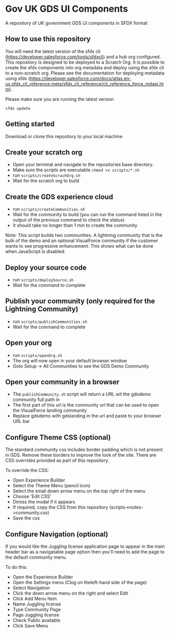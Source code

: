 # Gov UK GDS UI Components

A repository of UK government GDS UI components in SFDX format


## How to use this repository

You will need the latest version of the sfdx cli (https://developer.salesforce.com/tools/sfdxcli) and a hub org configured.  This repository is designed to be deployed to a Scratch Org.  It is possible to create the sfdx components into org metadata and deploy using the sfdx cli to a non-scratch org.  Please see the documentation for deploying metadata using sfdx (https://developer.salesforce.com/docs/atlas.en-us.sfdx_cli_reference.meta/sfdx_cli_reference/cli_reference_force_mdapi.htm).


Please make sure you are running the latest version

`sfdx update`

## Getting started

Download or clone this repository to your local machine


## Create your scratch org

 - Open your terminal and navigate to the repositories base directory.
 - Make sure the scripts are executable `chmod +x scripts/*.sh`
 - run `scripts/createScrachOrg.sh`
 - Wait for the scratch org to build


## Create the GDS experience cloud
 
 - run `scripts/createCommunities.sh`
 - Wait for the community to build (you can run the command listed in the output of the previous command to check the 
   status)
 - It should take no longer than 1 min to create the community

Note: This script builds two communities.  A lightning community that is the bulk of the demo and an optional
VisualForce community if the customer wants to see progressive enhancement.  This shows what can be done when JavaScript
is disabled.


## Deploy your source code

 - run `scripts/deploySource.sh`
 - Wait for the command to complete


## Publish your community (only required for the Lightning Community)

 - run `scripts/publishCommunities.sh`
 - Wait for the command to complete


## Open your org

 - run `scripts/openOrg.sh`
 - The org will now open in your default browser window
 - Goto Setup -> All Communities to see the GDS Demo Community


## Open your community in a browser
 - The `publishCommunity.sh` script will return a URL wit the gdsdemo community full path in
 - The first part of this url is the community url that can be used to open the VisualForce landing community  
 - Replace gdsdemo with gdslanding in the url and paste to your browser URL bar



## Configure Theme CSS (optional)

The standard community css includes border padding which is not present in GDS.  Remove these borders to improve the 
look of the site.  There are CSS overrides provided as part of this repository.

To override the CSS:
 - Open Experience Builder
 - Select the Theme Menu (pencil icon)
 - Select the small down arrow menu on the top right of the menu
 - Choose 'Edit CSS'
 - Dimiss the modal if it appears
 - If required, copy the CSS from this repository (scripts->notes->community.css)
 - Save the css

## Configure Navigation (optional)
 
If you would like the Juggling license application page to appear in the main header bar as a navigatable page option then you'll need to add the page to the default community menu.

To do this:

 - Open the Experience Builder
 - Open the Settings menu (Clog on theleft-hand side of the page)
 - Select Navigation
 - Click the down arrow menu on the right and select Edit
 - Click Add Menu Item
 - Name Juggling license
 - Type Community Page
 - Page Juggling license
 - Check Public available
 - Click Save Menu
